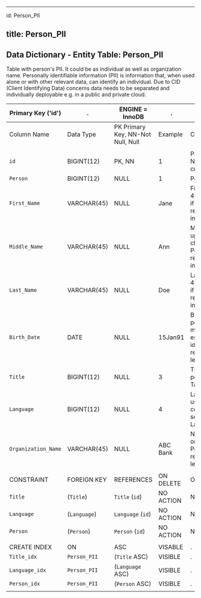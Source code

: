 
---
id: Person_PII

title: Person_PII
---

## Data Dictionary - Entity Table: Person_PII

Table with person's PII. It could be as individual as well as organization name. 
Personally identifiable information (PII) is information that, when used alone or with other relevant data, can identify an individual. 
Due to CID (Client Identifying Data) concerns data needs to be separated and individually deployable e.g. in a public and private cloud.  


| Primary Key ('id')|.|ENGINE = InnoDB|.|.|
|---|---|---|---|---|
|Column Name|Data Type|PK Primary Key, NN-Not Null, Null|Example|Comments|
||
|`id`|BIGINT(12)|PK, NN|1|PrimaryKey-ID, Not Null (auto creates)|
|`Person`|BIGINT(12)|NULL|1|Person ID|
|`First_Name`|VARCHAR(45)|NULL|Jane|First Name upto 45 characters, if Person table represnts an individual|
|`Middle_Name`|VARCHAR(45)|NULL|Ann|Middle Name upto 45 characters , if Person table represnts an individual|
|`Last_Name`|VARCHAR(45)|NULL|Doe|Last Name upto 45 characters, if Person table represnts an individual|
|`Birth_Date`|DATE|NULL|15Jan91|Birthdate if person, can mean 'date of establishment' id Person represents legal entity|
|`Title`|BIGINT(12)|NULL|3|Title id of person. see Table-Title|
|`Language`|BIGINT(12)|NULL|4|Language id used for communication. see Table-Language|
|`Organization_Name`|VARCHAR(45)|NULL|ABC Bank|Name of the organization,  if Person table represents legal entity|
||
|CONSTRAINT|FOREIGN KEY|REFERENCES|ON DELETE|ON UPDATE|
|`Title`|(`Title`)|`Title` (`id`)| NO ACTION|NO ACTION|
|`Language`|(`Language`)|`Language` (`id`)| NO ACTION|NO ACTION|
|`Person`|(`Person`)|`Person` (`id`)| NO ACTION|NO ACTION|
||
|CREATE INDEX|ON|ASC|VISABLE|.|
|`Title_idx`|`Person_PII`|(`Title` ASC) | VISIBLE|.|
|`Language_idx`|`Person_PII`|(`Language` ASC) | VISIBLE|.|
|`Person_idx`|`Person_PII`|(`Person` ASC) | VISIBLE|.|
||  
 
